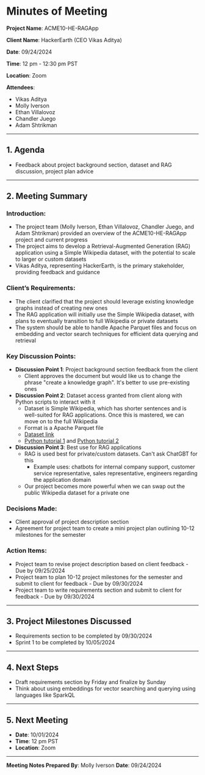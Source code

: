 # **Minutes of Meeting**

**Project Name**: ACME10-HE-RAGApp 

**Client Name**: HackerEarth (CEO Vikas Aditya) 

**Date**: 09/24/2024 

**Time**: 12 pm - 12:30 pm PST

**Location**: Zoom

**Attendees**:
- Vikas Aditya  
- Molly Iverson
- Ethan Villalovoz
- Chandler Juego
- Adam Shtrikman

---

## **1. Agenda**
-  Feedback about project background section, dataset and RAG discussion, project plan advice

---

## **2. Meeting Summary**

### Introduction:
- The project team (Molly Iverson, Ethan Villalovoz, Chandler Juego, and Adam Shtrikman) provided an overview of the ACME10-HE-RAGApp project and current progress
- The project aims to develop a Retrieval-Augmented Generation (RAG) application using a Simple Wikipedia dataset, with the potential to scale to larger  or custom datasets
- Vikas Aditya, representing HackerEarth, is the primary stakeholder, providing feedback and guidance

### Client’s Requirements:
- The client clarified that the project should leverage existing knowledge graphs instead of creating new ones
- The RAG application will initially use the Simple Wikipedia dataset, with plans to eventually transition to full Wikipedia or private datasets
- The system should be able to handle Apache Parquet files and focus on embedding and vector search techniques for efficient data querying and retrieval

### Key Discussion Points:
- **Discussion Point 1**: Project background section feedback from the client
    - Client approves the document but would like us to change the phrase "create a knowledge graph". It's better to use pre-existing ones
- **Discussion Point 2**: Dataset access granted from client along with Python scripts to interact with it
    - Dataset is Simple Wikipedia, which has shorter sentences and is well-suited for RAG applications. Once this is mastered, we can move on to the full Wikipedia
    - Format is a Apache Parquet file
    - [Dataset link](https://drive.google.com/file/d/17gLFB6RwwcF5CkrQK13sXWdPJFD4QQQ2/view?usp=drive_link)
    - [Python tutorial 1](https://inside-machinelearning.com/en/open-parquet-python/) and [Python tutorial 2](https://pypi.org/project/parquet/)
- **Discussion Point 3**: Best use for RAG applications
    - RAG is used best for private/custom datasets. Can't ask ChatGBT for this
        - Example uses: chatbots for internal company support, customer service representative, sales representative, engineers regarding the application domain
    - Our project becomes more powerful when we can swap out the public Wikipedia dataset for a private one

### Decisions Made:
- Client approval of project description section
- Agreement for project team to create a mini project plan outlining 10-12 milestones for the semester 

### Action Items:
- Project team to revise project description based on client feedback - Due by 09/25/2024
- Project team to plan 10-12 project milestones for the semester and submit to client for feedback - Due by 09/30/2024
- Project team to write requirements section and submit to client for feedback - Due by 09/30/2024

---

## **3. Project Milestones Discussed**
- Requirements section to be completed by 09/30/2024
- Sprint 1 to be completed by 10/05/2024

---

## **4. Next Steps**
- Draft requirements section by Friday and finalize by Sunday
- Think about using embeddings for vector searching and querying using languages like SparkQL

---

## **5. Next Meeting**
- **Date**: 10/01/2024  
- **Time**: 12 pm PST 
- **Location**: Zoom 

---

**Meeting Notes Prepared By**: Molly Iverson
**Date**: 09/24/2024
